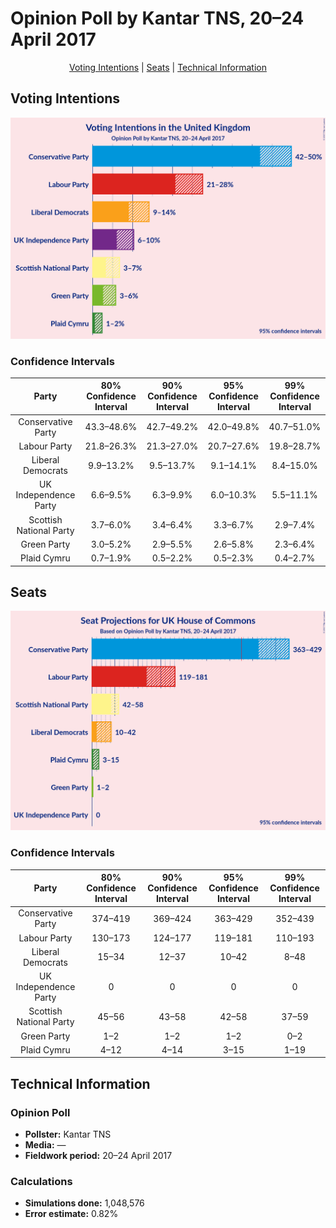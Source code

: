 # Opinion Poll by Kantar TNS, 20–24 April 2017

<p align="center"><a href="#voting-intentions">Voting Intentions</a> | <a href="#seats">Seats</a> | <a href="#technical-information">Technical Information</a></p>

## Voting Intentions

![Graph with voting intentions not yet produced](2017-04-24-Kantar-TNS.png "Voting Intentions")

### Confidence Intervals

| Party | 80% Confidence Interval | 90% Confidence Interval | 95% Confidence Interval | 99% Confidence Interval |
|:-----:|:-----------------------:|:-----------------------:|:-----------------------:|:-----------------------:|
| Conservative Party | 43.3–48.6% |42.7–49.2% |42.0–49.8% |40.7–51.0% |
| Labour Party | 21.8–26.3% |21.3–27.0% |20.7–27.6% |19.8–28.7% |
| Liberal Democrats | 9.9–13.2% |9.5–13.7% |9.1–14.1% |8.4–15.0% |
| UK Independence Party | 6.6–9.5% |6.3–9.9% |6.0–10.3% |5.5–11.1% |
| Scottish National Party | 3.7–6.0% |3.4–6.4% |3.3–6.7% |2.9–7.4% |
| Green Party | 3.0–5.2% |2.9–5.5% |2.6–5.8% |2.3–6.4% |
| Plaid Cymru | 0.7–1.9% |0.5–2.2% |0.5–2.3% |0.4–2.7% |

## Seats

![Graph with seats not yet produced](2017-04-24-Kantar-TNS-seats.png "Seats")

### Confidence Intervals

| Party | 80% Confidence Interval | 90% Confidence Interval | 95% Confidence Interval | 99% Confidence Interval |
|:-----:|:-----------------------:|:-----------------------:|:-----------------------:|:-----------------------:|
| Conservative Party | 374–419 |369–424 |363–429 |352–439 |
| Labour Party | 130–173 |124–177 |119–181 |110–193 |
| Liberal Democrats | 15–34 |12–37 |10–42 |8–48 |
| UK Independence Party | 0 |0 |0 |0 |
| Scottish National Party | 45–56 |43–58 |42–58 |37–59 |
| Green Party | 1–2 |1–2 |1–2 |0–2 |
| Plaid Cymru | 4–12 |4–14 |3–15 |1–19 |

## Technical Information

### Opinion Poll

+ **Pollster:** Kantar TNS
+ **Media:** —
+ **Fieldwork period:** 20–24 April 2017

### Calculations

+ **Simulations done:** 1,048,576
+ **Error estimate:** 0.82%

